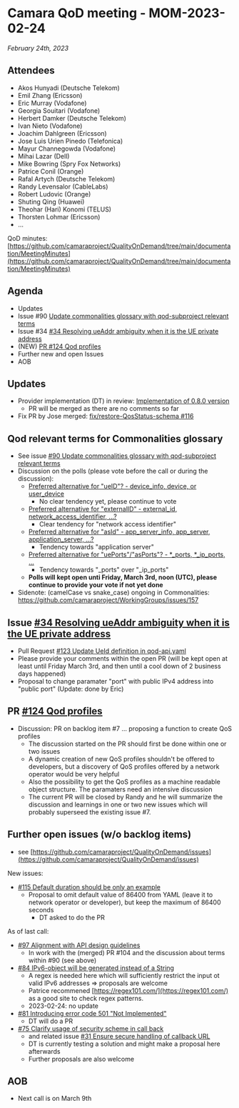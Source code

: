 # Camara QoD meeting - MOM-2023-02-24

*February 24th, 2023*

## Attendees

* Akos Hunyadi (Deutsche Telekom)
* Emil Zhang (Ericsson)
* Eric Murray (Vodafone)
* Georgia Souitari (Vodafone)
* Herbert Damker (Deutsche Telekom)
* Ivan Nieto (Vodafone)
* Joachim Dahlgreen (Ericsson)
* Jose Luis Urien Pinedo (Telefonica)
* Mayur Channegowda (Vodafone)
* Mihai Lazar (Dell)
* Mike Bowring (Spry Fox Networks)
* Patrice Conil (Orange)
* Rafal Artych (Deutsche Telekom)
* Randy Levensalor (CableLabs)
* Robert Ludovic (Orange)
* Shuting Qing (Huawei)
* Theohar (Hari) Konomi (TELUS)
* Thorsten Lohmar (Ericsson)
* ...

QoD minutes: [https://github.com/camaraproject/QualityOnDemand/tree/main/documentation/MeetingMinutes](https://github.com/camaraproject/QualityOnDemand/tree/main/documentation/MeetingMinutes)

## Agenda

* Updates
* Issue #90 [Update commonalities glossary with qod-subproject relevant terms](https://github.com/camaraproject/QualityOnDemand/issues/90)
* Issue #34 [#34 Resolving ueAddr ambiguity when it is the UE private address](https://github.com/camaraproject/QualityOnDemand/pull/34)
* (NEW) [PR #124 Qod profiles](https://github.com/camaraproject/QualityOnDemand/pull/121)
* Further new and open Issues
* AOB


## Updates
* Provider implementation (DT) in review: [Implementation of 0.8.0 version](https://github.com/camaraproject/QualityOnDemand_PI1/pulls)
  * PR will be merged as there are no comments so far
* Fix PR by Jose merged: [fix/restore-QosStatus-schema #116](https://github.com/camaraproject/QualityOnDemand/pull/116)

## Qod relevant terms for Commonalities glossary

* See issue [#90 Update commonalities glossary with qod-subproject relevant terms](https://github.com/camaraproject/QualityOnDemand/issues/90)
* Discussion on the polls (please vote before the call or during the discussion):
  * [Preferred alternative for "ueID"? - device_info, device, or user_device](https://github.com/camaraproject/QualityOnDemand/discussions/117)
    * No clear tendency yet, please continue to vote
  * [Preferred alternative for "externalID" - external_id, network_access_identifier, ...?](https://github.com/camaraproject/QualityOnDemand/discussions/118)
    * Clear tendency for "network access identifier"
  * [Preferred alternative for "asId" - app_server_info, app_server, application_server, ...?](https://github.com/camaraproject/QualityOnDemand/discussions/119)
    * Tendency towards "application server"
  * [Preferred alternative for "uePorts"/"asPorts"? - *_ports, *_ip_ports, ...](https://github.com/camaraproject/QualityOnDemand/discussions/120)
    * Tendency towards "_ports" over "_ip_ports"
  * **Polls will kept open unti Friday, March 3rd, noon (UTC), please continue to provide your vote if not yet done**   
* Sidenote: (camelCase vs snake_case) ongoing in Commonalities: https://github.com/camaraproject/WorkingGroups/issues/157

## Issue [#34 Resolving ueAddr ambiguity when it is the UE private address](https://github.com/camaraproject/QualityOnDemand/pull/34)

* Pull Request [#123 Update UeId definition in qod-api.yaml](https://github.com/camaraproject/QualityOnDemand/pull/123)
* Please provide your comments within the open PR (will be kept open at least until Friday March 3rd, and then until a cool down of 2 business days happened)
* Proposal to change paramater "port" with public IPv4 address into "public port" (Update: done by Eric)

## PR [#124 Qod profiles](https://github.com/camaraproject/QualityOnDemand/pull/121)

* Discussion: PR on backlog item #7 ... proposing a function to create QoS profiles
  * The discussion started on the PR should first be done within one or two issues
  * A dynamic creation of new QoS profiles shouldn't be offered to developers, but a discovery of QoS profiles offered by a network operator would be very helpful
  * Also the possibility to get the QoS profiles as a machine readable object structure. The paramaters need an intensive discussion
  * The current PR will be closed by Randy and he will summarize the discussion and learnings in one or two new issues which will probably superseed the existing issue #7. 

## Further open issues (w/o backlog items)

* see [https://github.com/camaraproject/QualityOnDemand/issues](https://github.com/camaraproject/QualityOnDemand/issues)

New issues:
* [#115 Default duration should be only an example](https://github.com/camaraproject/QualityOnDemand/issues/115)
  * Proposal to omit default value of 86400 from YAML (leave it to network operator or developer), but keep the maximum of 86400 seconds
    * DT asked to do the PR

As of last call:
* [#97 Alignment with API design guidelines](https://github.com/camaraproject/QualityOnDemand/pull/97)
    * In work with the (merged) PR #104 and the discussion about terms within #90 (see above)
* [#84 IPv6-object will be generated instead of a String](https://github.com/camaraproject/QualityOnDemand/pull/84)
    * A regex is needed here which will sufficiently restrict the input ot valid IPv6 addresses => proposals are welcome
    * Patrice recommened [https://regex101.com/](https://regex101.com/) as a good site to check regex patterns.
    * 2023-02-24: no update
* [#81 Introducing error code 501 "Not Implemented"](https://github.com/camaraproject/QualityOnDemand/pull/81)
    * DT will do a PR
* [#75 Clarify usage of security scheme in call back](https://github.com/camaraproject/QualityOnDemand/pull/75)
    * and related issue [#31 Ensure secure handling of callback URL](https://github.com/camaraproject/QualityOnDemand/pull/31)
    * DT is currently testing a solution and might make a proposal here afterwards
    * Further proposals are also welcome

## AOB

* Next call is on March 9th
